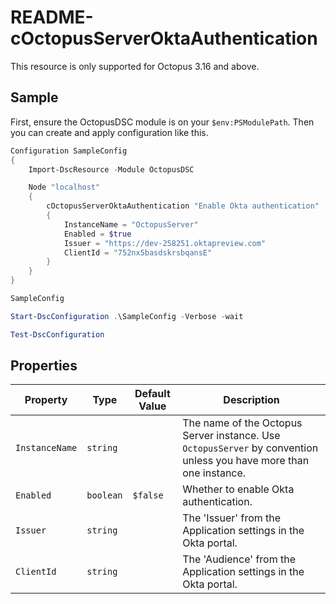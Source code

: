 # README-cOctopusServerOktaAuthentication

This resource is only supported for Octopus 3.16 and above.

## Sample

First, ensure the OctopusDSC module is on your `$env:PSModulePath`. Then you can create and apply configuration like this.

```PowerShell
Configuration SampleConfig
{
    Import-DscResource -Module OctopusDSC

    Node "localhost"
    {
        cOctopusServerOktaAuthentication "Enable Okta authentication"
        {
            InstanceName = "OctopusServer"
            Enabled = $true
            Issuer = "https://dev-258251.oktapreview.com"
            ClientId = "752nx5basdskrsbqansE"
        }
    }
}

SampleConfig

Start-DscConfiguration .\SampleConfig -Verbose -wait

Test-DscConfiguration
```

## Properties

| Property            | Type         | Default Value    | Description |
| --------------------| ------------ | -----------------| ------------|
| `InstanceName`      | `string`     |                  | The name of the Octopus Server instance. Use `OctopusServer` by convention unless you have more than one instance. |
| `Enabled`           | `boolean`    | `$false`         | Whether to enable Okta authentication. |
| `Issuer`            | `string`     |                  | The 'Issuer' from the Application settings in the Okta portal. |
| `ClientId`          | `string`     |                  | The 'Audience' from the Application settings in the Okta portal. |
